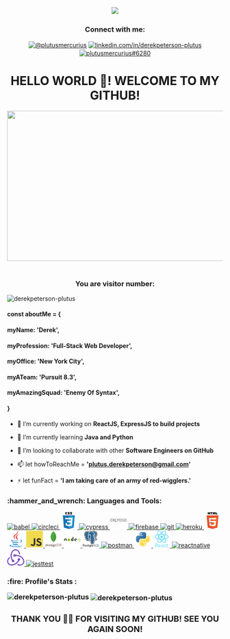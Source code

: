 <div align="center">
  <img src="https://media.giphy.com/media/M9gbBd9nbDrOTu1Mqx/giphy.gif" width="100"/>
  <h3 align="center">Connect with me:</h3>
  <p align="center">
  <a href="https://twitter.com/@plutusmercurius" target="blank"><img align="center" src="https://raw.githubusercontent.com/rahuldkjain/github-profile-readme-generator/master/src/images/icons/Social/twitter.svg" alt="@plutusmercurius" height="30" width="40" /></a>
  <a href="https://linkedin.com/in/linkedin.com/in/derekpeterson-plutus" target="blank"><img align="center" src="https://raw.githubusercontent.com/rahuldkjain/github-profile-readme-generator/master/src/images/icons/Social/linked-in-alt.svg" alt="linkedin.com/in/derekpeterson-plutus" height="30" width="40" /></a>
  <a href="https://discord.gg/plutusmercurius#6280" target="blank"><img align="center" src="https://raw.githubusercontent.com/rahuldkjain/github-profile-readme-generator/master/src/images/icons/Social/discord.svg" alt="plutusmercurius#6280" height="30" width="45" /></a>
  </p>
  <h1 align="center">HELLO WORLD 👋! WELCOME TO MY GITHUB!</h1>
</div>

<div id="header" align="center">
  <img src="https://media.giphy.com/media/dWesBcTLavkZuG35MI/giphy.gif" width="800" height="350"/>
</div>

<br/>

<h3 align="center">You are visitor number: </h3>
  <img src="https://komarev.com/ghpvc/?username=derekpeterson-plutus&label=Profile%20views&color=0e75b6&style=flat" alt="derekpeterson-plutus" height="30"/>


<h4>const aboutMe = {</h4>
<h4 align="left">myName: 'Derek',</h4>
<h4 align="left">myProfession: 'Full-Stack Web Developer',</h4>
<h4 align="left">myOffice: 'New York City',</h4>
<h4 align="left">myATeam: 'Pursuit 8.3',</h4>
<h4 align="left">myAmazingSquad: 'Enemy Of Syntax',</h4>
<h4 align="left">}</h4>


<p align="left"> <a href="https://github.com/ryo-ma/github-profile-trophy"></a> </p>


- 🔭 I’m currently working on **ReactJS, ExpressJS to build projects**

- 🌱 I’m currently learning **Java and Python**

- 👯 I’m looking to collaborate with other **Software Engineers on GitHub**

- 📫 let howToReachMe = **'plutus.derekpeterson@gmail.com'**

- ⚡ let funFact = **'I am taking care of an army of red-wigglers.'**



<h3 align="left">:hammer_and_wrench: Languages and Tools:</h3>
<p align="left"> <a href="https://babeljs.io/" target="_blank" rel="noreferrer"> <img src="https://www.vectorlogo.zone/logos/babeljs/babeljs-icon.svg" alt="babel" width="40" height="40"/> </a> <a href="https://circleci.com" target="_blank" rel="noreferrer"> <img src="https://www.vectorlogo.zone/logos/circleci/circleci-icon.svg" alt="circleci" width="40" height="40"/> </a> <a href="https://www.w3schools.com/css/" target="_blank" rel="noreferrer"> <img src="https://raw.githubusercontent.com/devicons/devicon/master/icons/css3/css3-original-wordmark.svg" alt="css3" width="40" height="40"/> </a> <a href="https://www.cypress.io" target="_blank" rel="noreferrer"> <img src="https://raw.githubusercontent.com/simple-icons/simple-icons/6e46ec1fc23b60c8fd0d2f2ff46db82e16dbd75f/icons/cypress.svg" alt="cypress" width="40" height="40"/> </a> <a href="https://expressjs.com" target="_blank" rel="noreferrer"> <img src="https://raw.githubusercontent.com/devicons/devicon/master/icons/express/express-original-wordmark.svg" alt="express" width="40" height="40"/> </a> <a href="https://firebase.google.com/" target="_blank" rel="noreferrer"> <img src="https://www.vectorlogo.zone/logos/firebase/firebase-icon.svg" alt="firebase" width="40" height="40"/> </a> <a href="https://git-scm.com/" target="_blank" rel="noreferrer"> <img src="https://www.vectorlogo.zone/logos/git-scm/git-scm-icon.svg" alt="git" width="40" height="40"/> </a> <a href="https://heroku.com" target="_blank" rel="noreferrer"> <img src="https://www.vectorlogo.zone/logos/heroku/heroku-icon.svg" alt="heroku" width="40" height="40"/> </a> <a href="https://www.w3.org/html/" target="_blank" rel="noreferrer"> <img src="https://raw.githubusercontent.com/devicons/devicon/master/icons/html5/html5-original-wordmark.svg" alt="html5" width="40" height="40"/> </a> <a href="https://www.java.com" target="_blank" rel="noreferrer"> <img src="https://raw.githubusercontent.com/devicons/devicon/master/icons/java/java-original.svg" alt="java" width="40" height="40"/> </a> <a href="https://developer.mozilla.org/en-US/docs/Web/JavaScript" target="_blank" rel="noreferrer"> <img src="https://raw.githubusercontent.com/devicons/devicon/master/icons/javascript/javascript-original.svg" alt="javascript" width="40" height="40"/> </a> <a href="https://www.mongodb.com/" target="_blank" rel="noreferrer"> <img src="https://raw.githubusercontent.com/devicons/devicon/master/icons/mongodb/mongodb-original-wordmark.svg" alt="mongodb" width="40" height="40"/> </a> <a href="https://nodejs.org" target="_blank" rel="noreferrer"> <img src="https://raw.githubusercontent.com/devicons/devicon/master/icons/nodejs/nodejs-original-wordmark.svg" alt="nodejs" width="40" height="40"/> </a> <a href="https://www.postgresql.org" target="_blank" rel="noreferrer"> <img src="https://raw.githubusercontent.com/devicons/devicon/master/icons/postgresql/postgresql-original-wordmark.svg" alt="postgresql" width="40" height="40"/> </a> <a href="https://postman.com" target="_blank" rel="noreferrer"> <img src="https://www.vectorlogo.zone/logos/getpostman/getpostman-icon.svg" alt="postman" width="40" height="40"/> </a> <a href="https://www.python.org" target="_blank" rel="noreferrer"> <img src="https://raw.githubusercontent.com/devicons/devicon/master/icons/python/python-original.svg" alt="python" width="40" height="40"/> </a> <a href="https://reactjs.org/" target="_blank" rel="noreferrer"> <img src="https://raw.githubusercontent.com/devicons/devicon/master/icons/react/react-original-wordmark.svg" alt="react" width="40" height="40"/> </a> <a href="https://reactnative.dev/" target="_blank" rel="noreferrer"> <img src="https://reactnative.dev/img/header_logo.svg" alt="reactnative" width="40" height="40"/> </a> <a href="https://redux.js.org" target="_blank" rel="noreferrer"> <img src="https://raw.githubusercontent.com/devicons/devicon/master/icons/redux/redux-original.svg" alt="redux" width="40" height="40"/> </a> <a href='https://jestjs.io/' target="_blank" rel="noreferrer"><img src='https://www.vectorlogo.zone/logos/jestjsio/jestjsio-icon.svg' alt='jesttest' width='40' height='40'/></a>
</p>

<h3 align="left">:fire: Profile's Stats :
  <br/>
<p><img align="left" src="https://github-readme-stats.vercel.app/api/top-langs?username=derekpeterson-plutus&theme=radical&hide_border=true&show_icons=true&locale=en&layout=compact" alt="derekpeterson-plutus" /></p>

<p>&nbsp;<img  align="center" src="https://github-readme-stats.vercel.app/api?username=derekpeterson-plutus&theme=radical&hide_border=true&show_icons=true&locale=en" alt="derekpeterson-plutus" /></p>
   
  
<div align="center">
  <h3 align="center">THANK YOU 🙏🏻 FOR VISITING MY GITHUB! SEE YOU AGAIN SOON!</h3>
</div>
